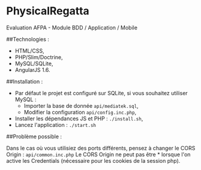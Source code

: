 PhysicalRegatta
========

Evaluation AFPA - Module BDD / Application / Mobile

##Technologies :

* HTML/CSS,
* PHP/Slim/Doctrine,
* MySQL/SQLite,
* AngularJS 1.6.

##Installation :

* Par défaut le projet est configuré sur SQLite, si vous souhaitez utiliser MySQL :
    * Importer la base de donnée `api/mediatek.sql`,
    * Modifier la configuration `api/config.inc.php`,
* Installer les dépendances JS et PHP : `./install.sh`,
* Lancez l'application : `./start.sh`

##Problème possible :

Dans le cas où vous utilisiez des ports différents, pensez à changer le CORS Origin : `api/common.inc.php`
Le CORS Origin ne peut pas être * lorsque l'on active les Credentials (nécessaire pour les cookies de la session php). 